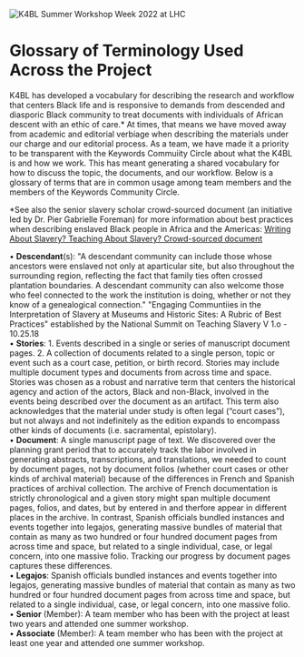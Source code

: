 ![K4BL Summer Workshop Week 2022 at LHC](http://lxcprojects.org/k4bl/images/20220810_122531.jpg)

# Glossary of Terminology Used Across the Project

K4BL has developed a vocabulary for describing the research and workflow that centers Black life and is responsive to demands from descended and diasporic Black community to treat documents with individuals of African descent with an ethic of care.* At times, that means we have moved away from academic and editorial verbiage when describing the materials under our charge and our editorial process. As a team, we have made it a priority to be transparent with the Keywords Commuiity Circle about what the K4BL is and how we work. This has meant generating a shared vocabulary for how to discuss the topic, the documents, and our workflow. Below is a glossary of terms that are in common usage among team members and the members of the Keywords Community Circle.  

*See also the senior slavery scholar crowd-sourced document (an initiative led by Dr. Pier Gabrielle Foreman) for more information about best practices when describing enslaved Black people in Africa and the Americas: [Writing About Slavery? Teaching About Slavery? Crowd-sourced document](https://docs.google.com/document/d/1A4TEdDgYslX-hlKezLodMIM71My3KTN0zxRv0IQTOQs/mobilebasic)  

•	**Descendant**(s): "A descendant community can include those whose ancestors were enslaved not only at aparticular site, but also throughout the surrounding region, reflecting the fact that family ties often crossed plantation boundaries. A descendant community can also welcome those who feel connected to the work the institution is doing, whether or not they know of a genealogical connection." "Engaging Communtiies in the Interpretation of Slavery at Museums and Historic Sites: A Rubric of Best Practices" established by the National Summit on Teaching Slavery V 1.o - 10.25.18   
•	**Stories**: 1. Events described in a single or series of manuscript document pages. 2. A collection of documents related to a single person, topic or event such as a court case, petition, or birth record. Stories may include multiple document types and documents from across time and space. Stories was chosen as a robust and narrative term that centers the historical agency and action of the actors, Black and non-Black, involved in the events being described over the document as an artifact. This term also acknowledges that the material under study is often legal (“court cases”), but not always and not indefinitely as the edition expands to encompass other kinds of documents (i.e. sacramental, epistolary).   
•	**Document**: A single manuscript page of text. We discovered over the planning grant period that to accurately track the labor involved in generating abstracts, transcriptions, and translations, we needed to count by document pages, not by document folios (whether court cases or other kinds of archival material) because of the differences in French and Spanish practices of archival collection. The archive of French documentation is strictly chronological and a given story might span multiple document pages, folios, and dates, but by entered in and therfore appear in different places in the archive. In contrast, Spanish officials bundled instances and events together into legajos, generating massive bundles of material that contain as many as two hundred or four hundred document pages from across time and space, but related to a single individual, case, or legal concern, into one massive folio. Tracking our progress by document pages captures these differences.  
•	**Legajos**: Spanish officials bundled instances and events together into legajos, generating massive bundles of material that contain as many as two hundred or four hundred document pages from across time and space, but related to a single individual, case, or legal concern, into one massive folio.   
•	**Senior** (Member): A team member who has been with the project at least two years and attended one summer workshop.   
•	**Associate** (Member): A team member who has been with the project at least one year and attended one summer workshop.  
